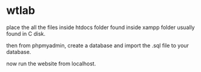 # wtlab

place the all the files inside htdocs folder found inside xampp folder usually found in C disk.

then from phpmyadmin, create a database and import the .sql file to your database.

now run the website from localhost.
